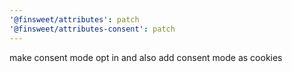 ```yaml
---
'@finsweet/attributes': patch
'@finsweet/attributes-consent': patch
---
```


make consent mode opt in and also add consent mode as cookies
